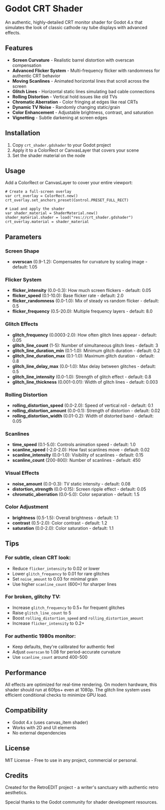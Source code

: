 # Godot CRT Shader

An authentic, highly-detailed CRT monitor shader for Godot 4.x that simulates the look of classic cathode ray tube displays with advanced effects.

## Features

- **Screen Curvature** - Realistic barrel distortion with overscan compensation
- **Advanced Flicker System** - Multi-frequency flicker with randomness for authentic CRT behavior
- **Moving Scanlines** - Animated horizontal lines that scroll across the screen
- **Glitch Lines** - Horizontal static lines simulating bad cable connections
- **Rolling Distortion** - Vertical hold issues like old TVs
- **Chromatic Aberration** - Color fringing at edges like real CRTs
- **Dynamic TV Noise** - Randomly changing static/grain
- **Color Enhancement** - Adjustable brightness, contrast, and saturation
- **Vignetting** - Subtle darkening at screen edges

## Installation

1. Copy `crt_shader.gdshader` to your Godot project
2. Apply it to a ColorRect or CanvasLayer that covers your scene
3. Set the shader material on the node

## Usage

Add a ColorRect or CanvasLayer to cover your entire viewport:

```gdscript
# Create a full-screen overlay
var crt_overlay = ColorRect.new()
crt_overlay.set_anchors_preset(Control.PRESET_FULL_RECT)

# Load and apply the shader
var shader_material = ShaderMaterial.new()
shader_material.shader = load("res://crt_shader.gdshader")
crt_overlay.material = shader_material
```

## Parameters

### Screen Shape
- **overscan** (0.9-1.2): Compensates for curvature by scaling image - default: 1.05

### Flicker System
- **flicker_intensity** (0.0-0.3): How much screen flickers - default: 0.05
- **flicker_speed** (0.1-10.0): Base flicker rate - default: 2.0
- **flicker_randomness** (0.0-1.0): Mix of steady vs random flicker - default: 0.5
- **flicker_frequency** (0.5-20.0): Multiple frequency layers - default: 8.0

### Glitch Effects
- **glitch_frequency** (0.0003-2.0): How often glitch lines appear - default: 0.05
- **glitch_line_count** (1-5): Number of simultaneous glitch lines - default: 3
- **glitch_line_duration_min** (0.1-1.0): Minimum glitch duration - default: 0.2
- **glitch_line_duration_max** (0.1-1.0): Maximum glitch duration - default: 0.8
- **glitch_line_delay_max** (0.0-1.0): Max delay between glitches - default: 0.5
- **glitch_line_intensity** (0.0-1.0): Strength of glitch effect - default: 0.8
- **glitch_line_thickness** (0.001-0.01): Width of glitch lines - default: 0.003

### Rolling Distortion
- **rolling_distortion_speed** (0.0-2.0): Speed of vertical roll - default: 0.1
- **rolling_distortion_amount** (0.0-0.1): Strength of distortion - default: 0.02
- **rolling_distortion_width** (0.01-0.2): Width of distorted band - default: 0.05

### Scanlines
- **time_speed** (0.1-5.0): Controls animation speed - default: 1.0
- **scanline_speed** (-2.0-2.0): How fast scanlines move - default: 0.02
- **scanline_intensity** (0.0-1.0): Visibility of scanlines - default: 0.15
- **scanline_count** (200-800): Number of scanlines - default: 450

### Visual Effects
- **noise_amount** (0.0-0.3): TV static intensity - default: 0.08
- **distortion_strength** (0.0-0.15): Screen ripple effect - default: 0.05
- **chromatic_aberration** (0.0-5.0): Color separation - default: 1.5

### Color Adjustment
- **brightness** (0.5-1.5): Overall brightness - default: 1.1
- **contrast** (0.5-2.0): Color contrast - default: 1.2
- **saturation** (0.0-2.0): Color saturation - default: 1.1

## Tips

### For subtle, clean CRT look:
- Reduce `flicker_intensity` to 0.02 or lower
- Lower `glitch_frequency` to 0.01 for rare glitches
- Set `noise_amount` to 0.03 for minimal grain
- Use higher `scanline_count` (600+) for sharper lines

### For broken, glitchy TV:
- Increase `glitch_frequency` to 0.5+ for frequent glitches
- Raise `glitch_line_count` to 5
- Boost `rolling_distortion_speed` and `rolling_distortion_amount`
- Increase `flicker_intensity` to 0.2+

### For authentic 1980s monitor:
- Keep defaults, they're calibrated for authentic feel
- Adjust `overscan` to 1.08 for period-accurate curvature
- Use `scanline_count` around 400-500

## Performance

All effects are optimized for real-time rendering. On modern hardware, this shader should run at 60fps+ even at 1080p. The glitch line system uses efficient conditional checks to minimize GPU load.

## Compatibility

- Godot 4.x (uses canvas_item shader)
- Works with 2D and UI elements
- No external dependencies

## License

MIT License - Free to use in any project, commercial or personal.

## Credits

Created for the RetroEDIT project - a writer's sanctuary with authentic retro aesthetics.

Special thanks to the Godot community for shader development resources.
